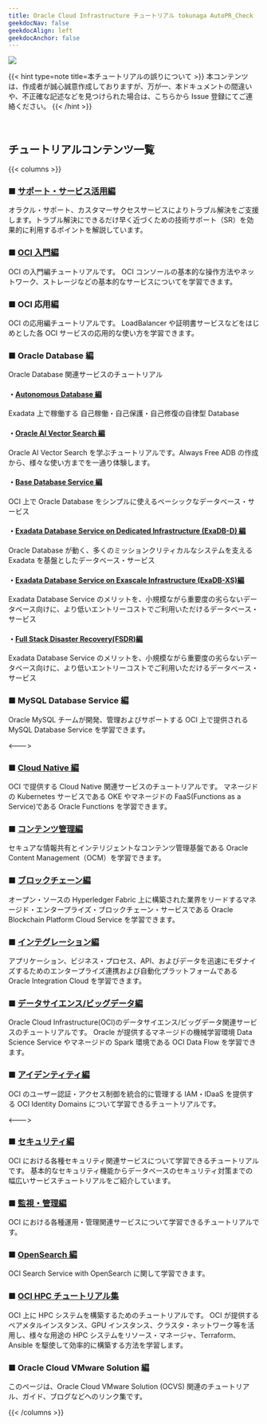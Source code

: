 ```yaml
---
title: Oracle Cloud Infrastructure チュートリアル tokunaga AutoPR_Check
geekdocNav: false
geekdocAlign: left
geekdocAnchor: false
---
```


![](images/hero.png)

{{< hint type=note title=本チュートリアルの誤りについて >}}
本コンテンツは、作成者が誠心誠意作成しておりますが、万が一、本ドキュメントの間違いや、不正確な記述などを見つけられた場合は、こちらから Issue 登録にてご連絡ください。
{{< /hint >}}

<br>

## チュートリアルコンテンツ一覧

{{< columns >}}

### ■ [サポート・サービス活用編](./support-service)

オラクル・サポート、カスタマーサクセスサービスによりトラブル解決をご支援します。トラブル解決にできるだけ早く近づくための技術サポート（SR）を効果的に利用するポイントを解説しています。

### ■ [OCI 入門編](./beginners)

OCI の入門編チュートリアルです。
OCI コンソールの基本的な操作方法やネットワーク、ストレージなどの基本的なサービスについてを学習できます。

### ■ OCI 応用編

OCI の応用編チュートリアルです。
LoadBalancer や証明書サービスなどをはじめとした各 OCI サービスの応用的な使い方を学習できます。

### ■ Oracle Database 編

Oracle Database 関連サービスのチュートリアル

#### ・[Autonomous Database 編](./adb)

Exadata 上で稼働する 自己稼働・自己保護・自己修復の自律型 Database

#### ・[Oracle AI Vector Search 編](./ai-vector-search)

Oracle AI Vector Search を学ぶチュートリアルです。Always Free ADB の作成から、様々な使い方までを一通り体験します。

#### ・[Base Database Service 編](./basedb)

OCI 上で Oracle Database をシンプルに使えるベーシックなデータベース・サービス

#### ・[Exadata Database Service on Dedicated Infrastructure (ExaDB-D) 編](./exadbd)

Oracle Database が動く、多くのミッションクリティカルなシステムを支える Exadata を基盤としたデータベース・サービス

#### ・[Exadata Database Service on Exascale Infrastructure (ExaDB-XS)編](./exadb-xs)

Exadata Database Service のメリットを、小規模ながら重要度の劣らないデータベース向けに、より低いエントリーコストでご利用いただけるデータベース・サービス

#### ・[Full Stack Disaster Recovery(FSDR)編](./fsdr)

Exadata Database Service のメリットを、小規模ながら重要度の劣らないデータベース向けに、より低いエントリーコストでご利用いただけるデータベース・サービス

### ■ MySQL Database Service 編

Oracle MySQL チームが開発、管理およびサポートする OCI 上で提供される MySQL Database Service を学習できます。

<--->

### ■ [Cloud Native 編](./cloud-native)

OCI で提供する Cloud Native 関連サービスのチュートリアルです。
マネージドの Kubernetes サービスである OKE やマネージドの FaaS(Functions as a Service)である Oracle Functions を学習できます。

### ■ [コンテンツ管理編](./content-management)

セキュアな情報共有とインテリジェントなコンテンツ管理基盤である Oracle Content Management（OCM）を学習できます。

### ■ [ブロックチェーン編](./blockchain)

オープン・ソースの Hyperledger Fabric 上に構築された業界をリードするマネージド・エンタープライズ・ブロックチェーン・サービスである Oracle Blockchain Platform Cloud Service を学習できます。

### ■ [インテグレーション編](./integration)

アプリケーション、ビジネス・プロセス、API、およびデータを迅速にモダナイズするためのエンタープライズ連携および自動化プラットフォームである Oracle Integration Cloud を学習できます。

### ■ [データサイエンス/ビッグデータ編](./datascience)

Oracle Cloud Infrastructure(OCI)のデータサイエンス/ビッグデータ関連サービスのチュートリアルです。
Oracle が提供するマネージドの機械学習環境 Data Science Service やマネージドの Spark 環境である OCI Data Flow を学習できます。

### ■ [アイデンティティ編](./identity)

OCI のユーザー認証・アクセス制御を統合的に管理する IAM・IDaaS を提供する OCI Identity Domains について学習できるチュートリアルです。

<--->

### ■ [セキュリティ編](./security)

OCI における各種セキュリティ関連サービスについて学習できるチュートリアルです。
基本的なセキュリティ機能からデータベースのセキュリティ対策までの幅広いサービスチュートリアルをご紹介しています。

### ■ [監視・管理編](./management)

OCI における各種運用・管理関連サービスについて学習できるチュートリアルです。

### ■ [OpenSearch 編](./opensearch)

OCI Search Service with OpenSearch に関して学習できます。

### ■ [OCI HPC チュートリアル集](./hpc/#1-oci-hpcチュートリアル集)

OCI 上に HPC システムを構築するためのチュートリアルです。
OCI が提供するベアメタルインスタンス、GPU インスタンス、クラスタ・ネットワーク等を活用し、様々な用途の HPC システムをリソース・マネージャ、Terraform、Ansible を駆使して効率的に構築する方法を学習します。

### ■ Oracle Cloud VMware Solution 編

このページは、Oracle Cloud VMware Solution (OCVS) 関連のチュートリアル、ガイド、ブログなどへのリンク集です。

{{< /columns >}}
